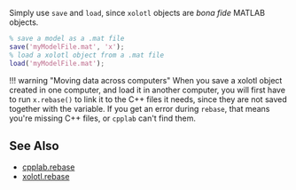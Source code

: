 

Simply use `save` and `load`, since `xolotl` objects are *bona fide* MATLAB objects. 

```matlab
% save a model as a .mat file
save('myModelFile.mat', 'x');
% load a xolotl object from a .mat file
load('myModelFile.mat');
```

!!! warning "Moving data across computers"
    When you save a xolotl object created in one computer, and load it in another computer, you will first have to run `x.rebase()` to link it to the C++ files it needs, since they are not saved together with the variable. If you get an error during `rebase`, that means you're missing C++ files, or `cpplab` can't find them. 



## See Also

* [cpplab.rebase](https://xolotl.readthedocs.io/en/master/reference/cpplab-methods/#rebase)
* [xolotl.rebase](https://xolotl.readthedocs.io/en/master/reference/xolotl-methods/#rebase)